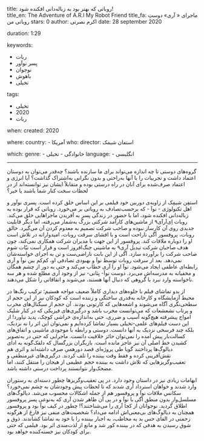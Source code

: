 
title: روباتی که بهتر بود به زباله‌دانی افکنده شود!  
title_en: The Adventure of A.R.I My Robot Friend
title_fa: ماجرای « آری» دوستِ روباتی من 
stars: 0
author: اکرم نصرتی
date: 28 september 2020

duration: 1:29

keywords:
  - ربات
  - پسر نوآور
  - نوجوان
  - باهوش
  - تخیلی 

tags:
  - تخیلی
  - 2020
  - ربات  

when:
  created: 2020

where:
  country:
    - آمریکا
who:
  director: استفان شیمک
   
which:
  genre:
    - خانوادگی
    - تخیلی
  language:
    - انگلیسی
   
---

گروه‌های دوستی تا چه اندازه می‌تواند برای ما سازنده باشند؟ چه‌قدر می‌توان به دوستان اعتماد داشت و تجربیات را با آنها به‌راحتی و بدون نگرانی به‌اشتراک گذاشت؟ آیا انرژی و اعتماد صرف‌شده برای آنان در راه درستی بوده و متقابلاً ایشان نیز توانسته‌اند از در لحظات سخت کنار شما باشند  یا خیر؟

استفِن شیمِک از زاویه‌ی دوربین خود فیلمی بر این اساس خلق کرده است. پسری نوآور و اهل تکنولوژی - نوآ - که بر‌حسب‌تصادف به روباتی بر می‌خورد. روباتی که قرار بوده به زباله‌دانی افکنده شود، اما با حضور در زندگی پسر به آفریدن ماجراهایی خلق می‌کند. روبات اِی‌آر‌آی۹ از ماشین‌های کارآمد شرکتی بزرگ به‌شمار می‌رفته، اما دیگر قابلیت جدیدی روی آن کارساز نبوده و صاحب شرکت تصمیم به معدوم کردن آن می‌گیرد. خالق روبات، پروفسور اَگی ناراحت است و با افشای سرقت روبات، امیدوارانه در تلاش است او را دوباره ملاقات کند. پروفسور از این جهت با مدیران شرکت همکاری نمی‌کند، چون هدف صاحبان شرکت تبدیل آری۹ به ماشینی جنگ‌افروز است و قرار است نیّات شوم صاحب شرکت را برآورده سازد. اَگی از این بابت ناراضی‌ست و تن به اجرای خواسته‌شان نمی‌دهد. بعد از سرقت روبات توسط نوآ و بهبودی تصادفی او، کم‌کم بین نوآ و آری رابطه‌ای عاطفی ایجاد می‌شود. نوآ او را آری خطاب می‌کند و حتی به دور از چشم همگان و مخفیانه به مدرسه‌اش می‌برد. دوست نوآ- بِثانی- نیز از وجود آری مطلع شده و هر سه ناخواسته وارد نبرد با گروهی که دنبال آنها هستند، می‌شوند و اتفاقاتی را شکل می‌دهند. 

از بدو تماشای فیلم با جلوه‌های دیداری کاملاً ضعیف مواجه هستیم؛ ترکیب رنگ‌ها در محیط آزمایشگاه و کارخانه به‌قدری ساختگی و زننده است که کودکان نیز از این حجم از سطحی‌نگری آگاه می‌شوند و اشعه‌هایی که کارتونی بودند. آن حجم از سیگنال‌های مخرب و پرتاب تشعشعات که می‌توانست مخرب باشد و درگیری‌های فیزیکی که در کنار شلیک امواج پیشرفته هیچ‌گونه آسیب و ضرری، حتی به‌اندازه‌ی خراشی کوچک، پدید نیاورد! از این دست فیلم‌های علمی-تخیلی بسیار تماشا کرده‌ایم و نمی‌توان این اثر را نه نزدیک، بلکه چند فرسخی نزدیک به آنها دانست. دوستی و رابطه با موجودی ماشینی و اتفاق‌های کسالت‌بار پیش آمده را نمی‌توان حائز خلاقیت دانست. ماجرایی که حتی در به‌تصویر کشیدن خط اصلی آن نیز عاجز مانده است. بازیگران بزرگسال که دلقک‌گونه به ادای دیالوگ‌ها پرداختند گویا طی پروژه‌ای قصد دورهمیِ صرف داشته‌اند و اثری هم نقش‌آفرینی کرده و فقط وقت بیننده را تلف کردند. درگیری‌های غیرمنطقی و تعقیب‌و‌گریزهایی که تلاش داشت به بیننده حجم عظیمی از هیجان را منتقل کنند، اما مضحک‌وار نتوانستند پرداخت درستی داشته باشد.

ابهامات زیادی نیز در داستان وجود دارد. در پی تعقیب‌و‌گریزها چطور دسته‌ای به رستوران وارد شدند و خواهان استرداد آری شدند که تا لحظات پیش وجودشان به چشم نمی‌خورد؟ سکانس ملاقات نوآ و پروفسور هم از جمله اشکالات محسوب می‌‌شد. دیالوگ‌های مسلسل‌وار بدون منطق اَگی با نوآ و در پی آن ظاهر شدن آری که به‌نوعی پسر پروفسور اطلاق گردید. نوجوانان از کجا آری را می‌شناختند؟! چطور در کیف نوآ بود و پروفسور همچنان به دیالوگ‌های بی‌معنی‌اش ادامه می‌داد؟ شخصیت‌های منفی نیز فارغ از هرگونه زحمتی در القای حس بد به مخاطب، به اجبار بیننده را با خود به تماشا کشاندند. ذوق و شوق رسیدن به هدفی که در بیننده کور شد و مانع از لذت‌مندی اثر بود. فیلمی که حتی برای کودکان نیز خسته‌کننده خواهد بود.